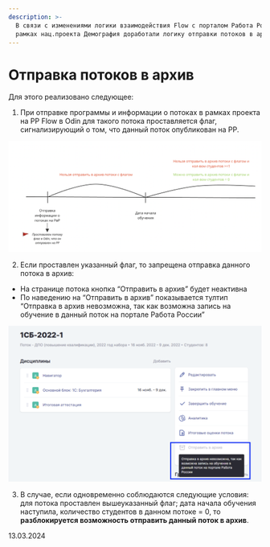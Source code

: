```yaml
---
description: >-
  В связи с изменениями логики взаимодействия Flow с порталом Работа России в
  рамках нац.проекта Демография доработали логику отправки потоков в архив.
---
```


# Отправка потоков в архив

Для этого реализовано следующее:

1. При отправке программы и информации о потоках в рамках проекта на РР Flow в Odin для такого потока проставляется флаг, сигнализирующий о том, что данный поток опубликован на РР.

![](<../../.gitbook/assets/2222222222.png>)

2. Если проставлен указанный флаг, то запрещена отправка данного потока в архив:

* На странице потока кнопка “Отправить в архив” будет неактивна
* По наведению на “Отправить в архив” показывается тултип “Отправка в архив невозможна, так как возможна запись на обучение в данный поток на портале Работа России”

![](<../../.gitbook/assets/image (1) (1) (1) (1) (1) (1) (1) (1) (1) (1) (1) (1) (1) (1) (1) (1) (1) (1) (1) (1) (1) (1) (1) (1) (1) (1) (1) (1) (1) (1) (1) (1) (1) (1) (1) (1) (1) (1) (1) (1) (1).png>)

3. В случае, если одновременно соблюдаются следующие условия: для потока проставлен вышеуказанный флаг; дата начала обучения наступила, количество студентов в данном потоке = 0, то **разблокируется возможность отправить данный поток в архив**.

13.03.2024
